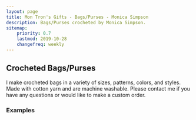 ```yaml
---
layout: page
title: Mon Tron's Gifts - Bags/Purses - Monica Simpson
description: Bags/Purses crocheted by Monica Simpson.
sitemap:
    priority: 0.7
    lastmod: 2019-10-28
    changefreq: weekly
---
```

## Crocheted Bags/Purses

I make crocheted bags in a variety of sizes, patterns, colors, and styles.  Made with cotton yarn and are machine washable.  Please contact me if you have any questions or would like to make a custom order.

### Examples

<span class="image main"><img src="{{ site.baseurl }}/images/gray-bag.jpeg" alt="" /></span>
<span class="image main"><img src="{{ site.baseurl }}/images/blue-bag.jpeg" alt="" /></span>
<span class="image main"><img src="{{ site.baseurl }}/images/pink-orange-bag.jpeg" alt="" /></span>
<span class="image main"><img src="{{ site.baseurl }}/images/purple-bag.jpeg" alt="" /></span>
<span class="image main"><img src="{{ site.baseurl }}/images/purple-bag2.jpeg" alt="" /></span>
